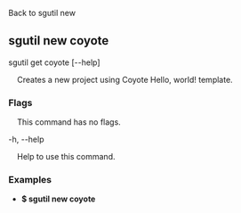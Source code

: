 Back to sgutil new


## sgutil new coyote

sgutil get coyote [--help]

  &nbsp; &nbsp; Creates a new project using Coyote Hello, world! template.



### Flags

  &nbsp; &nbsp; This command has no flags.


-h, --help 

  &nbsp; &nbsp; Help to use this command.


### Examples
* **$ sgutil new coyote**
